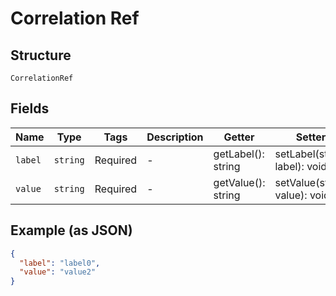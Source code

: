 
# Correlation Ref

## Structure

`CorrelationRef`

## Fields

| Name | Type | Tags | Description | Getter | Setter |
|  --- | --- | --- | --- | --- | --- |
| `label` | `string` | Required | - | getLabel(): string | setLabel(string label): void |
| `value` | `string` | Required | - | getValue(): string | setValue(string value): void |

## Example (as JSON)

```json
{
  "label": "label0",
  "value": "value2"
}
```


